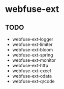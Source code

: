 # webfuse-ext

## TODO

- webfuse-ext-logger
- webfuse-ext-limiter
- webfuse-ext-bloom
- webfuse-ext-spring
- webfuse-ext-monitor
- webfuse-ext-http
- webfuse-ext-excel
- webfuse-ext-odata
- webfuse-ext-qrcode
